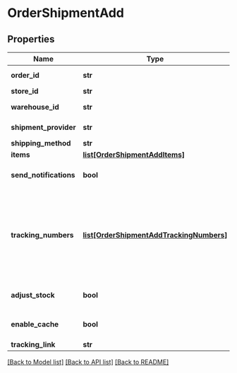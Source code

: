 # OrderShipmentAdd

## Properties
Name | Type | Description | Notes
------------ | ------------- | ------------- | -------------
**order_id** | **str** | Defines the order for which the shipment will be created | [optional] 
**store_id** | **str** | Store Id | [optional] 
**warehouse_id** | **str** | This parameter is used for selecting a warehouse where you need to set/modify a product quantity. | [optional] 
**shipment_provider** | **str** | Defines company name that provide tracking of shipment | [optional] 
**shipping_method** | **str** | Define shipping method | [optional] 
**items** | [**list[OrderShipmentAddItems]**](OrderShipmentAddItems.md) | Defines items in the order that will be shipped | [optional] 
**send_notifications** | **bool** | Send notifications to customer after shipment was created | [optional] [default to False]
**tracking_numbers** | [**list[OrderShipmentAddTrackingNumbers]**](OrderShipmentAddTrackingNumbers.md) | Defines shipment&#39;s tracking numbers that have to be added&lt;/br&gt; How set tracking numbers to appropriate carrier:&lt;ul&gt;&lt;li&gt;tracking_numbers[]&#x3D;a2c.demo1,a2c.demo2 - set default carrier&lt;/li&gt;&lt;li&gt;tracking_numbers[&lt;b&gt;carrier_id&lt;/b&gt;]&#x3D;a2c.demo - set appropriate carrier&lt;/li&gt;&lt;/ul&gt;To get the list of carriers IDs that are available in your store, use the &lt;a href &#x3D; \&quot;http://docs.api2cart.com/cart-info\&quot;&gt;cart.info&lt;/a &gt; method | [optional] 
**adjust_stock** | **bool** | This parameter is used for adjust stock. | [optional] [default to False]
**enable_cache** | **bool** | If the value is &#39;true&#39; and order exist in our cache, we will use order.info from cache to prepare shipment items. | [optional] [default to False]
**tracking_link** | **str** | Defines custom tracking link | [optional] 

[[Back to Model list]](../README.md#documentation-for-models) [[Back to API list]](../README.md#documentation-for-api-endpoints) [[Back to README]](../README.md)


